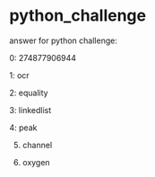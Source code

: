 # python_challenge

answer for python challenge:

0: 274877906944

1: ocr

2: equality

3: linkedlist

4: peak

5. channel

6. oxygen
